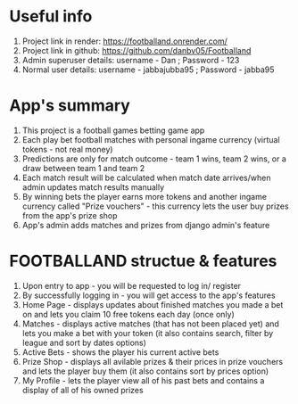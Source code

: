 # Useful info

1. Project link in render: https://footballand.onrender.com/
2. Project link in github: https://github.com/danbv05/Footballand
3. Admin superuser details: username - Dan ; Password - 123
4. Normal user details: username - jabbajubba95 ; Password - jabba95

# App's summary
1. This project is a football games betting game app
2. Each play bet football matches with personal ingame currency (virtual tokens - not real money)
3. Predictions are only for match outcome - team 1 wins, team 2 wins, or a draw between team 1 and team 2
4. Each match result will be calculated when match date arrives/when admin updates match results manually 
4. By winning bets the player earns more tokens and another ingame currency called "Prize vouchers" - this currency lets the user buy prizes from the app's prize shop 
5. App's admin adds matches and prizes from django admin's feature


# FOOTBALLAND structue & features
1. Upon entry to app - you will be requested to log in/ register
2. By successfully logging in - you will get access to the app's features
3. Home Page - displays updates about finished matches you made a bet on and lets you claim 10 free tokens each day (once only)
4. Matches - displays active matches (that has not been placed yet) and lets you make a bet with your token (it also contains search, filter by league and sort by dates options)
5. Active Bets - shows the player his current active bets
6. Prize Shop - displays all avilable prizes & their prices in prize vouchers and lets the player buy them (it also contains sort by prices option)
7. My Profile - lets the player view all of his past bets and contains a display of all of his owned prizes

